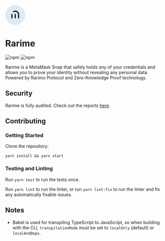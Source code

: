 ![alt text](https://github.com/rarimo/rarime/blob/6efa918aeb21d7c5e154e20b048754f417ce0f16/packages/snap/images/icon.svg)


# Rarime
![npm](https://img.shields.io/npm/v/%40rarimo%2Frarime)
![npm](https://img.shields.io/npm/dm/%40rarimo%2Frarime)

Rarime is a MetaMask Snap that safely holds any of your credentials and allows you to prove your identity without revealing any personal data. Powered by Rarimo Protocol and Zero-Knowledge Proof technology.

## Security

Rarime is fully audited. Check out the reports [here](./audits/).

## Contributing

### Getting Started

Clone the repository:

```shell
yarn install && yarn start
```

### Testing and Linting

Run `yarn test` to run the tests once.

Run `yarn lint` to run the linter, or run `yarn lint:fix` to run the linter and fix any automatically fixable issues.
## Notes

- Babel is used for transpiling TypeScript to JavaScript, so when building with the CLI,
  `transpilationMode` must be set to `localOnly` (default) or `localAndDeps`.
